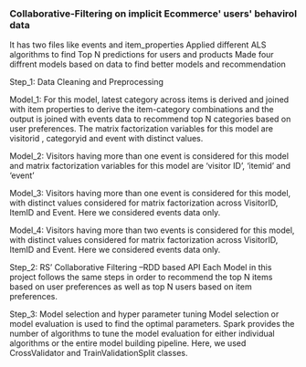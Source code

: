 ### Collaborative-Filtering on implicit Ecommerce' users' behavirol data 
It has two files like events and item_properties
Applied different ALS algorithms to find Top N predictions for users and products
Made four diffrent models based on data to find better models and recommendation

Step_1: Data Cleaning and Preprocessing 

Model_1: For this model, latest category across items is derived and joined with item properties to derive the item-category combinations and the output is joined with events data to recommend top N categories based on user preferences. The matrix factorization variables for this model are visitorid , categoryid and event with distinct values. 

Model_2: Visitors having more than one event is considered for this model and matrix factorization variables for this model are ‘visitor ID’, ‘itemid’ and ‘event’

Model_3: Visitors having more than one event is considered for this model, with distinct values considered for matrix factorization across VisitorID, ItemID and Event. Here we considered events data only.

Model_4: Visitors having more than two events is considered for this model, with distinct values considered for matrix factorization across VisitorID, ItemID and Event. Here we considered events data only.

Step_2: RS’ Collaborative Filtering –RDD based API 
Each Model in this project follows the same steps in order to recommend the top N items based on user preferences as well as top N users based on item preferences.

Step_3: Model selection and hyper parameter tuning
Model selection or model evaluation is used to find the optimal parameters. Spark provides the number of algorithms to tune the model evaluation for either individual algorithms or the entire model building pipeline.  Here, we used CrossValidator and TrainValidationSplit classes.
